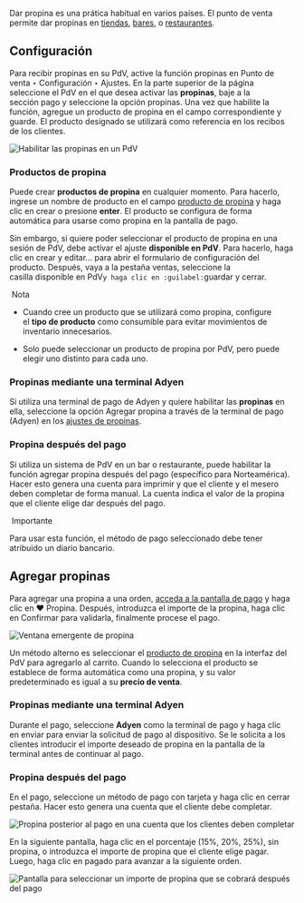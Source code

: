 Dar propina es una prática habitual en varios países. El punto de venta permite dar propinas en [tiendas](https://www.odoo.com/documentation/17.0/es/applications/sales/point_of_sale.html#pos-sell), [bares](https://www.odoo.com/documentation/17.0/es/applications/sales/point_of_sale/restaurant.html), o [restaurantes](https://www.odoo.com/documentation/17.0/es/applications/sales/point_of_sale/restaurant.html).

## Configuración[](https://www.odoo.com/documentation/17.0/es/applications/sales/point_of_sale/restaurant/tips.html#configuration "Enlazar permanentemente con este título")

Para recibir propinas en su PdV, active la función propinas en Punto de venta ‣ Configuración ‣ Ajustes. En la parte superior de la página seleccione el PdV en el que desea activar las **propinas**, baje a la sección pago y seleccione la opción propinas. Una vez que habilite la función, agregue un producto de propina en el campo correspondiente y guarde. El producto designado se utilizará como referencia en los recibos de los clientes.

![Habilitar las propinas en un PdV](https://www.odoo.com/documentation/17.0/es/_images/tips-setup.png)

### Productos de propina[](https://www.odoo.com/documentation/17.0/es/applications/sales/point_of_sale/restaurant/tips.html#tip-products "Enlazar permanentemente con este título")

Puede crear **productos de propina** en cualquier momento. Para hacerlo, ingrese un nombre de producto en el campo [producto de propina](https://www.odoo.com/documentation/17.0/es/applications/sales/point_of_sale/restaurant/tips.html#configuration) y haga clic en crear o presione **enter**. El producto se configura de forma automática para usarse como propina en la pantalla de pago.

Sin embargo, si quiere poder seleccionar el producto de propina en una sesión de PdV, debe activar el ajuste **disponible en PdV**. Para hacerlo, haga clic en crear y editar… para abrir el formulario de configuración del producto. Después, vaya a la pestaña ventas, seleccione la casilla disponible en PdV`y haga clic en :guilabel:`guardar y cerrar.

 Nota

- Cuando cree un producto que se utilizará como propina, configure el **tipo de producto** como consumible para evitar movimientos de inventario innecesarios.
    
- Solo puede seleccionar un producto de propina por PdV, pero puede elegir uno distinto para cada uno.
    

### Propinas mediante una terminal Adyen[](https://www.odoo.com/documentation/17.0/es/applications/sales/point_of_sale/restaurant/tips.html#tip-using-an-adyen-terminal "Enlazar permanentemente con este título")

Si utiliza una terminal de pago de Adyen y quiere habilitar las **propinas** en ella, seleccione la opción Agregar propina a través de la terminal de pago (Adyen) en los [ajustes de propinas](https://www.odoo.com/documentation/17.0/es/applications/sales/point_of_sale/restaurant/tips.html#configuration).

### Propina después del pago[](https://www.odoo.com/documentation/17.0/es/applications/sales/point_of_sale/restaurant/tips.html#tip-after-payment "Enlazar permanentemente con este título")

Si utiliza un sistema de PdV en un bar o restaurante, puede habilitar la función agregar propina después del pago (específico para Norteamérica). Hacer esto genera una cuenta para imprimir y que el cliente y el mesero deben completar de forma manual. La cuenta indica el valor de la propina que el cliente elige dar después del pago.

 Importante

Para usar esta función, el método de pago seleccionado debe tener atribuido un diario bancario.

## Agregar propinas[](https://www.odoo.com/documentation/17.0/es/applications/sales/point_of_sale/restaurant/tips.html#add-tips "Enlazar permanentemente con este título")

Para agregar una propina a una orden, [acceda a la pantalla de pago](https://www.odoo.com/documentation/17.0/es/applications/sales/point_of_sale.html#pos-sell) y haga clic en ♥ Propina. Después, introduzca el importe de la propina, haga clic en Confirmar para validarla, finalmente procese el pago.

![Ventana emergente de propina](https://www.odoo.com/documentation/17.0/es/_images/add-tip.png)

Un método alterno es seleccionar el [producto de propina](https://www.odoo.com/documentation/17.0/es/applications/sales/point_of_sale/restaurant/tips.html#tip-product) en la interfaz del PdV para agregarlo al carrito. Cuando lo selecciona el producto se establece de forma automática como una propina, y su valor predeterminado es igual a su **precio de venta**.

### Propinas mediante una terminal Adyen[](https://www.odoo.com/documentation/17.0/es/applications/sales/point_of_sale/restaurant/tips.html#id2 "Enlazar permanentemente con este título")

Durante el pago, seleccione **Adyen** como la terminal de pago y haga clic en enviar para enviar la solicitud de pago al dispositivo. Se le solicita a los clientes introducir el importe deseado de propina en la pantalla de la terminal antes de continuar al pago.

### Propina después del pago[](https://www.odoo.com/documentation/17.0/es/applications/sales/point_of_sale/restaurant/tips.html#id3 "Enlazar permanentemente con este título")

En el pago, seleccione un método de pago con tarjeta y haga clic en cerrar pestaña. Hacer esto genera una cuenta que el cliente debe completar.

![Propina posterior al pago en una cuenta que los clientes deben completar](https://www.odoo.com/documentation/17.0/es/_images/tipping-bill.png)

En la siguiente pantalla, haga clic en el porcentaje (15%, 20%, 25%), sin propina, o introduzca el importe de propina que el cliente elige pagar. Luego, haga clic en pagado para avanzar a la siguiente orden.

![Pantalla para seleccionar un importe de propina que se cobrará después del pago](https://www.odoo.com/documentation/17.0/es/_images/tip-after-payment.png)